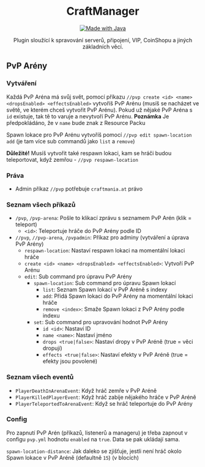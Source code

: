 <p align="center">
      <h1 align="center">CraftManager</h1>
</p>
<p align="center">
  <a href="https://java.com/">
    <img src="http://ForTheBadge.com/images/badges/made-with-java.svg" alt="Made with Java">

  </a>
</p>
<p align="center">
    Plugin sloužící k spravování serverů, připojení, VIP, CoinShopu a jiných základních věcí.
</p>

## PvP Arény
### Vytváření
Každá PvP Aréna má svůj svět, pomocí příkazu `//pvp create <id> <name> <dropsEnabled> <effectsEnabled>` vytvoříš PvP Arénu
(musíš se nacházet ve světě, ve kterém chceš vytvořit PvP Arénu).  Pokud už nějaké PvP Aréna s `id` existuje, tak tě to 
varuje a nevytvoří PvP Arénu.
**Poznámka** Je předpokládáno, že v `name` bude znak z Resource Packu

Spawn lokace pro PvP Arénu vytvoříš pomocí `//pvp edit spawn-location add` (je tam více sub commandů jako `list` a `remove`)

**Důležité!** Musíš vytvořit také respawn lokaci, kam se hráči budou teleportovat, když zemřou - `//pvp respawn-location`

### Práva
- Admin příkaz `//pvp` potřebuje `craftmania.at` právo

### Seznam všech příkazů
- `/pvp`, `/pvp-arena`: Pošle to klikací zprávu s seznamem PvP Arén (klik = teleport)
  - `<id>`: Teleportuje hráče do PvP Arény podle ID
- `//pvp`, `//pvp-arena`, `/pvpadmin`: Příkaz pro adminy (vytváření a úprava PvP Arény)
  - `respawn-location`: Nastaví respawn lokaci na momentální lokaci hráče
  - `create <id> <name> <dropsEnabled> <effectsEnabled>`: Vytvoří PvP Arénu
  - `edit`: Sub command pro úpravu PvP Arény
    - `spawn-location`: Sub command pro úpravu Spawn lokací
      - `list`: Seznam Spawn lokací v PvP Aréně s indexy
      - `add`: Přidá Spawn lokaci do PvP Arény na momentální lokaci hráče
      - `remove <index>`: Smaže Spawn lokaci z PvP Arény podle indexu
    - `set`: Sub command pro upravování hodnot PvP Arény
      - `id <id>`: Nastaví ID
      - `name <name>`: Nastaví jméno
      - `drops <true|false>`: Nastaví dropy v PvP Aréně (true = věci dropují)
      - `effects <true|false>`: Nastaví efekty v PvP Aréně (true = efekty jsou povolené)

### Seznam všech eventů
- `PlayerDeathInArenaEvent`: Když hráč zemře v PvP Aréně
- `PlayerKilledPlayerEvent`: Když hráč zabije nějakého hráče v PvP Aréně
- `PlayerTeleportedToArenaEvent`: Když se hráč teleportuje do PvP Arény

### Config
Pro zapnutí PvP Arén (příkazů, listenerů a manageru) je třeba zapnout v configu `pvp.yml` hodnotu `enabled` na `true`.
Data se pak ukládají sama.

`spawn-location-distance`: Jak daleko se zjišťuje, jestli není hráč okolo Spawn lokace v PvP Aréně (defaultně `15`) (v blocích)
